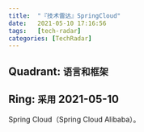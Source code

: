 ```yaml
---
title:  "『技术雷达』SpringCloud"
date:   2021-05-10 17:16:56
tags:   [tech-radar]
categories: [TechRadar]
---
```


## Quadrant: `语言和框架`

## Ring: `采用` 2021-05-10

Spring Cloud（Spring Cloud Alibaba）。
